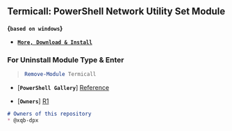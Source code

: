 ## Termicall: PowerShell Network Utility Set Module 

__{`based on windows`}__

- [__`More, Download & Install`__](https://github.com/xqb-dpx/Termicall/releases/)

### For Uninstall Module Type & Enter

> ```ps1
> Remove-Module Termicall
> ```

- [__`PowerShell Gallery`__] [Reference]

[Reference]: https://www.powershellgallery.com/packages/Termicall/

- [__`Owners`__] [R1]

[R1]: https://github.com/xqb-dpx/Termicall/blob/master/CODEOWNERS

```md
# Owners of this repository
* @xqb-dpx
```
